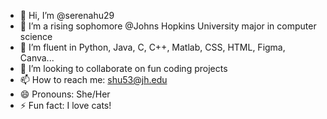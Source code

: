- 👋 Hi, I’m @serenahu29
- 👀 I’m a rising sophomore @Johns Hopkins University major in computer science
- 🌱 I’m fluent in Python, Java, C, C++, Matlab, CSS, HTML, Figma, Canva...
- 💞️ I’m looking to collaborate on fun coding projects
- 📫 How to reach me: shu53@jh.edu
- 😄 Pronouns: She/Her
- ⚡ Fun fact: I love cats!

<!---
serenahu29/serenahu29 is a ✨ special ✨ repository because its `README.md` (this file) appears on your GitHub profile.
You can click the Preview link to take a look at your changes.
--->
